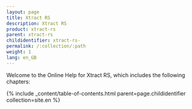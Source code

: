 ```yaml
---
layout: page
title: Xtract RS
description: Xtract RS
product: xtract-rs
parent: xtract-rs
childidentifier: xtract-rs-
permalink: /:collection/:path
weight: 1
lang: en_GB
---
```


Welcome to the Online Help for Xtract RS, which includes the following chapters:

{% include _content/table-of-contents.html parent=page.childidentifier collection=site.en %}